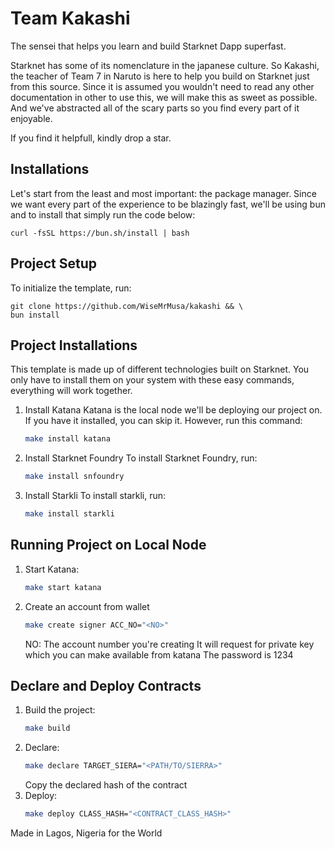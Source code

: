 # Team Kakashi

The sensei that helps you learn and build Starknet Dapp superfast. 

Starknet has some of its nomenclature in the japanese culture. So Kakashi, the teacher of Team 7 in Naruto is here to help you build on Starknet just from this source. Since it is assumed you wouldn't need to read any other documentation in other to use this, we will make this as sweet as possible. And we've abstracted all of the scary parts so you find every part of it enjoyable. 

If you find it helpfull, kindly drop a star.


## Installations

Let's start from the least and most important: the package manager. Since we want every part of the experience to be blazingly fast, we'll be using bun and to install that simply run the code below:

```
curl -fsSL https://bun.sh/install | bash
```

## Project Setup

To initialize the template, run:

``` 
git clone https://github.com/WiseMrMusa/kakashi && \
bun install 
```

## Project Installations
This template is made up of different technologies built on Starknet. You only have to install them on your system with these easy commands, everything will work together.

1. Install Katana
   Katana is the local node we'll be deploying our project on. If you have it installed, you can skip it. However, run this command:
    ```bash
    make install katana 
    ```
2. Install Starknet Foundry
    To install Starknet Foundry, run:
    ```bash 
    make install snfoundry 
    ```
3. Install Starkli
    To install starkli, run:
    ```bash
    make install starkli
    ```

## Running Project on Local Node

1. Start Katana:
   ```bash
   make start katana
   ```
2. Create an account from wallet
   ```bash
   make create signer ACC_NO="<NO>"
   ```
   NO: The account number you're creating
   It will request for private key which you can make available from katana
   The password is 1234

## Declare and Deploy Contracts

1. Build the project:
    ```bash
    make build
    ```
2. Declare:
    ```bash
    make declare TARGET_SIERA="<PATH/TO/SIERRA>"
    ```
    Copy the declared hash of the contract
3. Deploy:
   ```bash
   make deploy CLASS_HASH="<CONTRACT_CLASS_HASH>"
   ```

Made in Lagos, Nigeria for the World